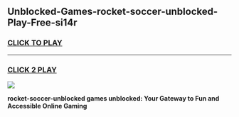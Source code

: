 
## Unblocked-Games-rocket-soccer-unblocked-Play-Free-si14r
<h3>
<a href="https://premium76.site?title=rocket-soccer-unblocked&ref=19M">CLICK TO PLAY</a></h3>
<hr>

<h3>
<a href="https://premium76.site?title=rocket-soccer-unblocked&ref=19M">CLICK 2 PLAY</a>
  
</h3>

<a href="https://premium76.site?title=rocket-soccer-unblocked&ref=19M"><img src="https://clearcache.store/games.png"></a>


**rocket-soccer-unblocked games unblocked: Your Gateway to Fun and Accessible Online Gaming**

